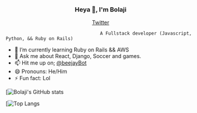<h3 align="center"> Heya 👋, I'm Bolaji</h3>
<p align="center">
  <a href="https://twitter.com/beejayBot">Twitter</a>
</p>

                                                        
                                       A Fullstack developer (Javascript, Python, && Ruby on Rails)

- 🌱 I’m currently learning Ruby on Rails && AWS
- 💬 Ask me about React, Django, Soccer and games.
- 📫 Hit me up on; [@beejayBot](https://twitter.com/beejayBot)
- 😄 Pronouns: He/Him
- ⚡ Fun fact: Lol

[![Bolaji's GitHub stats](https://github-readme-stats.vercel.app/api?username=Beejay-bot&count_private=true&show_icons=true&theme=prussian)



[![Top Langs](https://github-readme-stats.vercel.app/api/top-langs/?username=Beejay-bot&layout=compact)
